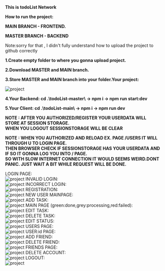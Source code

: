 <strong>This is todoList Network</strong>

<strong>How to run the project:</strong>
<strong><p>MAIN BRANCH - FRONTEND.</p></strong>
<strong><p>MASTER BRANCH - BACKEND</p></strong>
<p>Note:sorry for that , I didn't fully understand how to upload the project to github correctly</p>
<strong><p>1.Create empty folder to where you gonna upload project.</p></strong>
<strong><p>2.Download MASTER and MAIN branch.</p></strong>
<strong><p>3.Store MASTER and MAIN branch into your folder.Your project:</p></strong>

![project](https://github.com/MemeBelarusGuy/todoList/blob/main/img/project.png)
<strong><p>4.Your Backend: cd .\todoList-master\ -> npm i -> npm run start:dev</p></strong>
<strong><p>5.Your Client: cd .\todoList-main\ -> npm i -> npm run dev</p></strong>

<strong><p>NOTE : AFTER YOU AUTHORIZED/REGISTER YOUR USERDATA WILL STORE AT SESSION STORAGE.<br>
WHEN YOU LOGOUT SESSIONSTORAGE WILL BE CLEAR</p></strong>
<strong><p>NOTE : WHEN YOU AUTHORIZED AND RELOAD EX. PAGE /USERS IT WILL THROUGH U TO LOGIN PAGE.<br>
THEN BROWSER CHECK IF SESSIONSTORAGE HAS YOUR USERDATA AND IF SO IT GONNA LOG YOU INTO / PAGE.<br>
SO WITH SLOW INTERNET CONNECTION IT WOULD SEEMS WEIRD.DONT PANIC. JUST WAIT A BIT WHILE REQUEST WILL BE DONE.</p></strong>

LOGIN PAGE:<br>
![project](https://github.com/MemeBelarusGuy/todoList/blob/main/img/login.png)
INVALID LOGIN:<br>
![project](https://github.com/MemeBelarusGuy/todoList/blob/main/img/invalid_login.png)
INCORRECT LOGIN:<br>
![project](https://github.com/MemeBelarusGuy/todoList/blob/main/img/incorrect_login.png)
REGISTRATION:<br>
![project](https://github.com/MemeBelarusGuy/todoList/blob/main/img/user_exist.png)
NEW USER MAINPAGE:<br>
![project](https://github.com/MemeBelarusGuy/todoList/blob/main/img/mainPage_new.png)
ADD TASK:<br>
![project](https://github.com/MemeBelarusGuy/todoList/blob/main/img/addTask.png)
MAIN PAGE (green:done,grey:processing,red:failed):<br>
![project](https://github.com/MemeBelarusGuy/todoList/blob/main/img/primeTasks.png)
EDIT TASK:<br>
![project](https://github.com/MemeBelarusGuy/todoList/blob/main/img/onEditTask.png)
DELETE TASK:<br>
![project](https://github.com/MemeBelarusGuy/todoList/blob/main/img/taskDeleted.png)
EDIT STATUS:<br>
![project](https://github.com/MemeBelarusGuy/todoList/blob/main/img/editStatus.png)
USERS PAGE:<br>
![project](https://github.com/MemeBelarusGuy/todoList/blob/main/img/users.png)
USER:id PAGE:<br>
![project](https://github.com/MemeBelarusGuy/todoList/blob/main/img/user.png)
ADD FRIEND:<br>
![project](https://github.com/MemeBelarusGuy/todoList/blob/main/img/addFriend.png)
DELETE FRIEND:<br>
![project](https://github.com/MemeBelarusGuy/todoList/blob/main/img/deleteFriend.png)
FRIENDS PAGE:<br>
![project](https://github.com/MemeBelarusGuy/todoList/blob/main/img/friends.png)
DELETE ACCOUNT:<br>
![project](https://github.com/MemeBelarusGuy/todoList/blob/main/img/deleteAccount.png)
LOGOUT:<br>
![project](https://github.com/MemeBelarusGuy/todoList/blob/main/img/logout.png)
